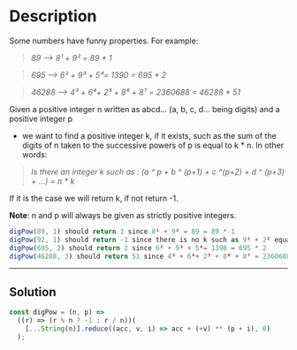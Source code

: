 # Description

Some numbers have funny properties. For example:

> _89 --> 8¹ + 9² = 89 \* 1_

> _695 --> 6² + 9³ + 5⁴= 1390 = 695 \* 2_

> _46288 --> 4³ + 6⁴+ 2⁵ + 8⁶ + 8⁷ = 2360688 = 46288 \* 51_

Given a positive integer n written as abcd... (a, b, c, d... being digits) and a positive integer p

- we want to find a positive integer k, if it exists, such as the sum of the digits of n taken to the successive powers of p is equal to k \* n.
  In other words:

> _Is there an integer k such as : (a ^ p + b ^ (p+1) + c ^(p+2) + d ^ (p+3) + ...) = n \* k_

If it is the case we will return k, if not return -1.

**Note**: n and p will always be given as strictly positive integers.

```js
digPow(89, 1) should return 1 since 8¹ + 9² = 89 = 89 * 1
digPow(92, 1) should return -1 since there is no k such as 9¹ + 2² equals 92 * k
digPow(695, 2) should return 2 since 6² + 9³ + 5⁴= 1390 = 695 * 2
digPow(46288, 3) should return 51 since 4³ + 6⁴+ 2⁵ + 8⁶ + 8⁷ = 2360688 = 46288 * 51
```

---

## Solution

```js
const digPow = (n, p) =>
  ((r) => (r % n ? -1 : r / n))(
    [...String(n)].reduce((acc, v, i) => acc + (+v) ** (p + i), 0)
  );
```
